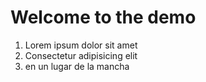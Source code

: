 # Welcome to the demo

1. Lorem ipsum dolor sit amet
2. Consectetur adipisicing elit
3. en un lugar de la mancha